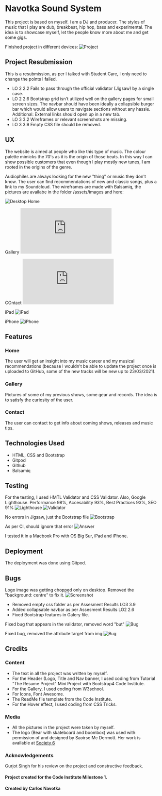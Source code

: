 # Navotka Sound System

This project is based on myself. I am a DJ and producer. The styles of music that I play are dub, breakbeat, hip hop, bass and experimental.
The idea is to showcase myself, let the people know more about me and get some gigs.

Finished project in different devices:
![Project](https://github.com/cnavotka/navotka-soundsystem/blob/master/assets/images/finishedproject.png)

## Project Resubmission
This is a resubmission, as per I talked with Student Care, I only need to change the points I failed. 
* LO 2 2.2 Fails to pass through the official validator (Jigsaw) by a single case.
* LO 2 2.6 Bootstrap grid isn't utilized well on the gallery pages for small screen sizes. The navbar should have been ideally a collapsible burger bar which would allow users to navigate sections without any hassle. Additional: External links should open up in a new tab.
* LO 3 3.2 Wireframes or relevant screenshots are missing.
* LO 3 3.9 Empty CSS file should be removed.

## UX
The website is aimed at people who like this type of music. The colour palette mimicks the 70's as it is the origin of those beats. In this way I can show possible customers that even though I play mostly new tunes, I am rooted in the origins of the genre.

Audiophiles are always looking for the new "thing" or music they don't know. The user can find recommendations of new and classic songs, plus a link to my Soundcloud.
The wireframes are made with Balsamiq, the pictures are availabe in the folder /assets/images and here:

![Desktop Home](https://github.com/cnavotka/navotka-soundsystem/blob/master/assets/images/BalsamiqMS1home.png)

Gallery
![Desktop Gallery](https://github.com/cnavotka/navotka-soundsystem/blob/master/assets/images/BalsamiqMS1.pdf)

COntact
![Desktop Contact](https://github.com/cnavotka/navotka-soundsystem/blob/master/assets/images/BalsamiqMS1iii.pdf)

iPad
![iPad](https://github.com/cnavotka/navotka-soundsystem/blob/master/assets/images/iPadii.png)

iPhone
![iPhone](https://github.com/cnavotka/navotka-soundsystem/blob/master/assets/images/Mobile%20balsamiq.png)


## Features
### Home
The user will get an insight into my music career and my musical recommendations (because I wouldn't be able to update the project once is uploaded to GitHub, some of the new tracks will be new up to 23/03/2021).

### Gallery

Pictures of some of my previous shows, some gear and records. The idea is to satisfy the curiosity of the user.

### Contact
The user can contact to get info about coming shows, releases and music tips.

## Technologies Used

* HTML, CSS and Bootstrap
* Gitpod
* Github 
* Balsamiq 

## Testing
For the testing, I used HMTL Validator and CSS Validator. Also, Google Lighthouse.
Performance 98%, Accesability 93%, Best Practices 93%, SEO 91%
![Lighthouse](https://github.com/cnavotka/navotka-soundsystem/blob/master/assets/images/lighthouse%20updated%20performance.png)
![Validator](https://github.com/cnavotka/navotka-soundsystem/blob/master/assets/images/validatorhtml.png)

No errors in Jigsaw, just the Bootstrap file
![Bootstrap](https://github.com/cnavotka/navotka-soundsystem/blob/master/assets/images/error%20validator%20only%20bootstrap.png)

As per CI, should ignore that error
![Answer](https://github.com/cnavotka/navotka-soundsystem/blob/master/assets/images/explanation%20bootstrap%20error.png)

I tested it in a Macbook Pro with OS Big Sur, iPad and iPhone.

## Deployment
The deployment was done using Gitpod.

## Bugs
Logo image was getting chopped only on desktop. Removed the "background: centre" to fix it. 
![Screenshot](https://github.com/cnavotka/navotka-soundsystem/blob/master/assets/images/headlogcut.png)

* Removed empty css folder as per Assesment Results LO3 3.9
* Added collapsable navbar as per Assesment Results LO2 2.6
* Fixed Bootstrap features in Galery file.

Fixed bug that appears in the validator, removed word "but"
![Bug](https://github.com/cnavotka/navotka-soundsystem/blob/master/assets/images/error%20css%20style.png)

Fixed bug, removed the attribute target from img
![Bug](https://github.com/cnavotka/navotka-soundsystem/blob/master/assets/images/error%20target%20-blank.png)



## Credits
### Content
* The text in all the project was written by myself.
* For the Header (Logo, Title and Nav banner, I used coding from Tutorial "The Resume Project" Mini Project with Bootstrap4 Code Institute.
* For the Gallery, I used coding from W3school.
* For Icons, Font Awesome.
* The ReadMe file template from the Code Institute.
* For the Hover effect, I used coding from CSS Tricks.

### Media
* All the pictures in the project were taken by myself.
* The logo (Bear with skateboard and boombox) was used with permission of and designed by Saoirse Mc Dermott. Her work is available at [Society 6](https://society6.com/saoirsesushi)

### Acknowledgements

Gurjot Singh for his review on the project and constructive feedback.

#### Project created for the Code Institute Milestone 1.
#### Created by Carlos Navotka 






